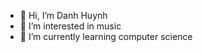 - 👋 Hi, I’m Danh Huynh
- 👀 I’m interested in music
- 🌱 I’m currently learning computer science


<!---
danhhuynh25029/danhhuynh25029 is a ✨ special ✨ repository because its `README.md` (this file) appears on your GitHub profile.
You can click the Preview link to take a look at your changes.
--->
